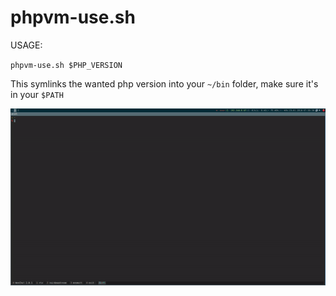# phpvm-use.sh

USAGE:

`phpvm-use.sh $PHP_VERSION`

This symlinks the wanted php version into your `~/bin` folder, make sure it's in your `$PATH`

![example](example.gif "example")
